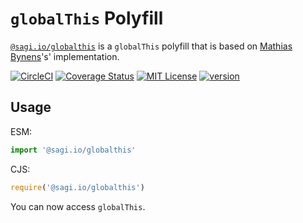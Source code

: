 # **`globalThis`** Polyfill

[`@sagi.io/globalthis`](https://www.npmjs.com/package/@sagi.io/globalthis) is
a `globalThis` polyfill that is based on [Mathias Bynens](https://mathiasbynens.be/notes/globalthis)'s' implementation.

[![CircleCI](https://circleci.com/gh/sagi/globalThis.svg?style=svg)](https://circleci.com/gh/sagi/globalThis)
[![Coverage Status](https://coveralls.io/repos/github/sagi/globalThis/badge.svg?branch=master)](https://coveralls.io/github/sagi/globalThis?branch=master)
[![MIT License](https://img.shields.io/npm/l/@sagi.io/globalthis.svg?style=flat-square)](http://opensource.org/licenses/MIT)
[![version](https://img.shields.io/npm/v/@sagi.io/globalthis.svg?style=flat-square)](http://npm.im/@sagi.io/globalthis)



## Usage

ESM:

~~~js
import '@sagi.io/globalthis'
~~~

CJS:

~~~js
require('@sagi.io/globalthis')
~~~

You can now access `globalThis`.
